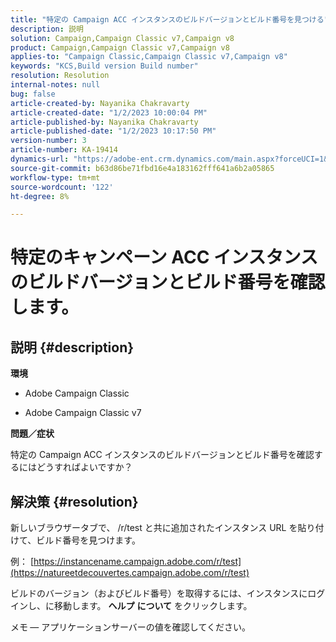 ```yaml
---
title: "特定の Campaign ACC インスタンスのビルドバージョンとビルド番号を見つける"
description: 説明
solution: Campaign,Campaign Classic v7,Campaign v8
product: Campaign,Campaign Classic v7,Campaign v8
applies-to: "Campaign Classic,Campaign Classic v7,Campaign v8"
keywords: "KCS,Build version Build number"
resolution: Resolution
internal-notes: null
bug: false
article-created-by: Nayanika Chakravarty
article-created-date: "1/2/2023 10:00:04 PM"
article-published-by: Nayanika Chakravarty
article-published-date: "1/2/2023 10:17:50 PM"
version-number: 3
article-number: KA-19414
dynamics-url: "https://adobe-ent.crm.dynamics.com/main.aspx?forceUCI=1&pagetype=entityrecord&etn=knowledgearticle&id=ea0086ce-e88a-ed11-81ac-6045bd006c82"
source-git-commit: b63d86be71fbd16e4a183162fff641a6b2a05865
workflow-type: tm+mt
source-wordcount: '122'
ht-degree: 8%

---
```


# 特定のキャンペーン ACC インスタンスのビルドバージョンとビルド番号を確認します。

## 説明 {#description}


<b>環境</b>

- Adobe Campaign Classic

- Adobe Campaign Classic v7

<b>問題／症状</b>

特定の Campaign ACC インスタンスのビルドバージョンとビルド番号を確認するにはどうすればよいですか？


## 解決策 {#resolution}


新しいブラウザータブで、 /r/test と共に追加されたインスタンス URL を貼り付けて、ビルド番号を見つけます。

例： [https://instancename.campaign.adobe.com/r/test](https://natureetdecouvertes.campaign.adobe.com/r/test)

ビルドのバージョン（およびビルド番号）を取得するには、インスタンスにログインし、に移動します。 <b>ヘルプ</b> <b>について</b> をクリックします。

メモ<b> </b> — アプリケーションサーバーの値を確認してください。
